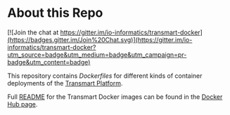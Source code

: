 About this Repo
================

[![Join the chat at https://gitter.im/io-informatics/transmart-docker](https://badges.gitter.im/Join%20Chat.svg)](https://gitter.im/io-informatics/transmart-docker?utm_source=badge&utm_medium=badge&utm_campaign=pr-badge&utm_content=badge)

This repository contains *Dockerfiles* for different kinds of container deployments of the [Transmart Platform](http://transmartfoundation.org).

Full [README](https://registry.hub.docker.com/u/ioinformatics/transmart/) for the Transmart Docker images can be found in the [Docker Hub page](https://registry.hub.docker.com/u/ioinformatics/transmart/).
